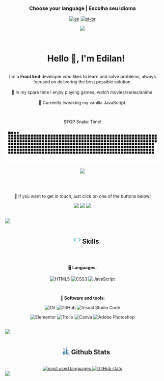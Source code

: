 ### <div align="center">Choose your language | Escolha seu idioma </div>

<div align="center">

[![en](https://img.shields.io/badge/lang-en-red.svg)](https://github.com/edilan-ribeiro/edilan-ribeiro/blob/main/README.en.md)
[![pt-br](https://img.shields.io/badge/lang-pt--br-green.svg)](https://github.com/edilan-ribeiro/edilan-ribeiro/blob/main/README.md) 

<img src="https://user-images.githubusercontent.com/73097560/115834477-dbab4500-a447-11eb-908a-139a6edaec5c.gif">

</div>
<br>


<div id="user-content-toc">
  <ul align="center">
    <summary><h1 style="display: inline-block"> Hello 👋, I'm Edilan!</h1></summary>
  </ul>
</div>

<p align="center"> 
  I'm a <strong>Front End</strong> developer who likes to learn and solve problems, always focused on delivering the best possible solution.
  <br><br>
  🤖 In my spare time I enjoy playing games, watch movies/series/anime.
  <br><br>
  🌱 Currently tweaking my vanilla JavaScript.
  <br>
</p>

<br>

<div align="center">

 ~~STOP~~ Snake Time!

  <img  src="https://github.com/edilan-ribeiro/edilan-ribeiro/blob/output/github-contribution-grid-snake-dark.svg" alt="snake animation" />

</div>

<br>

<div align="center"> 

   <img src="https://user-images.githubusercontent.com/73097560/115834477-dbab4500-a447-11eb-908a-139a6edaec5c.gif">

   <br> <br> 

   💌 If you want to get in touch, just click on one of the buttons below!<br>

  <a href = "mailto:edilanbusiness@gmail.com" target="_blank"><img src="https://img.shields.io/badge/-gmail-333333?style=flat&logo=gmail&logoColor=EA4335" height="25"></a>
  <a href="https://www.linkedin.com/in/edilan-ribeiro-santos" target="_blank"><img src="https://img.shields.io/badge/-linkedin-333333?style=flat&logo=linkedin&logoColor=0A66C2" height="25"></a> 
  <a href="https://whatsa.me/5561983769634/?t=Hello,%20I%20came%20from%20your%20GitHub!" target="_blank">
  <img src="https://img.shields.io/badge/-whatsapp-333333?style=flat&logo=whatsapp&logoColor=25D366" height="25"></a>

</div> 

<br>

<img src="https://user-images.githubusercontent.com/73097560/115834477-dbab4500-a447-11eb-908a-139a6edaec5c.gif">



<div align="center" id="user-content-toc">
  <ul>
    <summary>
        <img src="./src/images/skills.gif" width ="25"> <h2 style="display: inline-block"> Skills</h2>
    </summary>
  </ul>


<br>



🖥️ **Languages**:


![HTML5](https://img.shields.io/badge/HTML5%20-%23E34F26.svg?style=for-the-badge&logo=html5&logoColor=white)
![CSS3](https://img.shields.io/badge/CSS%20-%231572B6.svg?style=for-the-badge&logo=css3&logoColor=white)
![JavaScript](https://img.shields.io/badge/JavaScript%20-%23F7DF1E.svg?style=for-the-badge&logo=javascript&logoColor=black)

<br>



🧰 **Software and tools**:


![Git](https://img.shields.io/badge/git-%23F05033.svg?style=for-the-badge&logo=git&logoColor=white)
![GitHub](https://img.shields.io/badge/github-%23121011.svg?style=for-the-badge&logo=github&logoColor=white)
![Visual Studio Code](https://img.shields.io/badge/Visual%20Studio%20Code-0078d7.svg?style=for-the-badge&logo=visual-studio-code&logoColor=white)
 
![Elementor](https://img.shields.io/badge/Elementor-92003B.svg?style=for-the-badge&logo=Elementor&logoColor=white)
![Trello](https://img.shields.io/badge/trello-0052CC.svg?style=for-the-badge&logo=Trello&logoColor=white)
![Canva](https://img.shields.io/badge/Canva-00C4CC.svg?style=for-the-badge&logo=Canva&logoColor=white)
![Adobe Photoshop](https://img.shields.io/badge/Adobe%20Photoshop-31A8FF.svg?style=for-the-badge&logo=Adobe%20Photoshop&logoColor=white)


</div>

<br>



<img src="https://user-images.githubusercontent.com/73097560/115834477-dbab4500-a447-11eb-908a-139a6edaec5c.gif">


<br>

<div align="center" id="user-content-toc">


  <ul>
    <summary>
        <img src="./src/images/stats.gif" width ="25"> <h2 style="display: inline-block"> Github Stats</h2>
    </summary>
  </ul>
  
  <a href="https://github.com/edilan-ribeiro">

   <img src="https://github-readme-stats.vercel.app/api/top-langs/?username=edilan-ribeiro&show_icons=true&locale=en&layout=compact&line_height=20&title_color=7A7ADB&icon_color=2234AE&text_color=D3D3D3&bg_color=0,000000,130F40" width="350"  alt="most used languages"/>
   <img src="https://github-readme-stats.vercel.app/api?username=edilan-ribeiro&include_all_commits=true&count_private=true&show_icons=true&line_height=20&title_color=7A7ADB&icon_color=2234AE&text_color=D3D3D3&bg_color=0,000000,130F40" width="400" alt="GitHub stats"/>
  
  </a>

</div>

<img src="https://user-images.githubusercontent.com/73097560/115834477-dbab4500-a447-11eb-908a-139a6edaec5c.gif">

